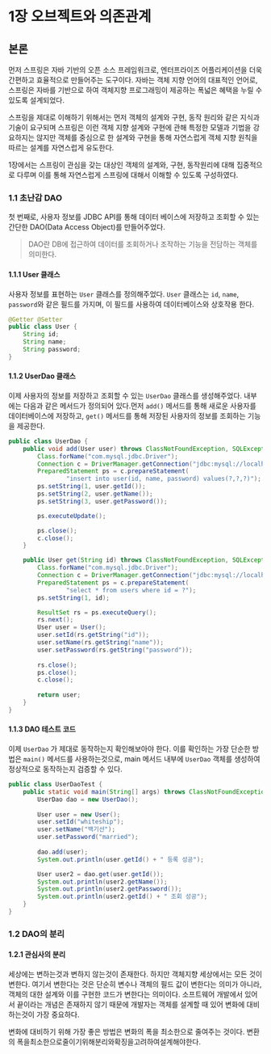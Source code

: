 # 1장 오브젝트와 의존관계

## 본론

먼저 스프링은 자바 기반의 오픈 소스 프레임워크로, 엔터프라이즈 어플리케이션을  더욱  간편하고  효율적으로 만들어주는 도구이다. 자바는 객체 지향 언어의 대표적인 언어로, 스프링은 자바를 기반으로 하여 객체지향 프로그래밍이 제공하는 폭넓은 혜택을 누릴 수 있도록 설계되었다.

스프링을 제대로 이해하기 위해서는 먼저 객체의 설계와 구현, 동작  원리와  같은 지식과 기술이 요구되며 스프링은 이런 객체 지향 설계와 구현에 관해 특정한 모델과 기법을 강요하지는 않지만 객체를 중심으로 한 설계와 구현을 통해 자연스럽게 객체 지향 원칙을 따르는 설계를 자연스럽게 유도한다.

1장에서는 스프링이 관심을 갖는 대상인 객체의 설계와, 구현, 동작원리에 대해 집중적으로 다루며 이를 통해 자연스럽게 스프링에 대해서 이해할 수 있도록 구성하였다.



### 1.1 초난감 DAO

첫 번째로, 사용자 정보를 JDBC API를 통해 데이터 베이스에 저장하고 조회할 수 있는 간단한 DAO(Data Access Object)를 만들어주었다.&#x20;

> DAO란 DB에 접근하여 데이터를 조회하거나 조작하는 기능을 전담하는 객체를 의미한다.



#### 1.1.1 User 클래스

사용자 정보를 표현하는 `User` 클래스를 정의해주었다. `User` 클래스는 `id`, `name`, `password`와 같은 필드를 가지며, 이 필드를 사용하여 데이터베이스와 상호작용 한다.

```java
@Getter @Setter
public class User {
    String id;
    String name;
    String password;
}

```



#### 1.1.2 UserDao 클래스

이제 사용자의 정보를 저장하고 조회할 수 있는 `UserDao` 클래스를 생성해주었다. 내부에는  다음과 같은 메서드가 정의되어 있다.먼저 `add()` 메서드를 통해 새로운 사용자를 데이터베이스에 저장하고, `get()` 메서드를 통해 저장된 사용자의 정보를 조회하는 기능을 제공한다.

```java
public class UserDao {
    public void add(User user) throws ClassNotFoundException, SQLException {
        Class.forName("com.mysql.jdbc.Driver");
        Connection c = DriverManager.getConnection("jdbc:mysql://localhost/springbook", "spring", "book");
        PreparedStatement ps = c.prepareStatement(
                "insert into user(id, name, password) values(?,?,?)");
        ps.setString(1, user.getId());
        ps.setString(2, user.getName());
        ps.setString(3, user.getPassword());

        ps.executeUpdate();

        ps.close();
        c.close();
    }

    public User get(String id) throws ClassNotFoundException, SQLException {
        Class.forName("com.mysql.jdbc.Driver");
        Connection c = DriverManager.getConnection("jdbc:mysql://localhost/springbook", "spring", "book");
        PreparedStatement ps = c.prepareStatement(
                "select * from users where id = ?");
        ps.setString(1, id);

        ResultSet rs = ps.executeQuery();
        rs.next();
        User user = User();
        user.setId(rs.getString("id"));
        user.setName(rs.getString("name"));
        user.setPassword(rs.getString("password"));
        
        rs.close();
        ps.close();
        c.close();
        
        return user;
    }
}
```



#### 1.1.3 DAO 테스트 코드

이제 `UserDao` 가 제대로 동작하는지 확인해보아야 한다. 이를 확인하는 가장 단순한 방법은 `main()` 메서드를 사용하는것으로, main 메서드 내부에 `UserDao` 객체를 생성하여 정상적으로 동작하는지 검증할 수 있다.

```java
public class UserDaoTest {
    public static void main(String[] args) throws ClassNotFoundException, SQLException {
        UserDao dao = new UserDao();
        
        User user = new User();
        user.setId("whiteship");
        user.setName("백기선");
        user.setPassword("married");
        
        dao.add(user);
        System.out.println(user.getId() + " 등록 성공");

        User user2 = dao.get(user.getId());
        System.out.println(user2.getName());
        System.out.println(user2.getPassword());
        System.out.println(user2.getId() + " 조회 성공");
    }
}
```



### 1.2 DAO의 분리

#### 1.2.1 관심사의 분리

세상에는 변하는것과 변하지 않는것이 존재한다. 하지만 객체지향 세상에서는 모든 것이 변한다. 여기서 변한다는 것은 단순히 변수나 객체의 필드 값이 변한다는 의미가 아니라, 객체의 대한 설계와 이를 구현한 코드가 변한다는 의미이다.  소프트웨어 개발에서 있어서 끝이라는 개념은 존재하지 않기 때문에 개발자는 객체를 설계할 때 있어 변화에 대비 하는것이 가장 중요하다.

변화에 대비하기 위해 가장 좋은 방법은 변화의 폭을 최소한으로 줄여주는 것이다. 변환의  폭을최소한으로줄이기위해분리와확징을고려하여설계해야한다.&#x20;
